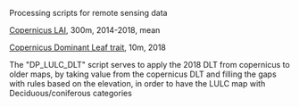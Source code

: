 Processing scripts for remote sensing data

[Copernicus LAI](https://land.copernicus.eu/global/products/lai), 300m, 2014-2018, mean

[Copernicus Dominant Leaf trait](https://land.copernicus.eu/pan-european/high-resolution-layers/forests/dominant-leaf-type/status-maps/dominant-leaf-type-2018?tab=metadata), 10m, 2018

The "DP_LULC_DLT" script serves to apply the 2018 DLT from copernicus to older maps, by taking value from the copernicus DLT and filling the gaps with rules based on the elevation, in order to have the LULC map with Deciduous/coniferous categories
